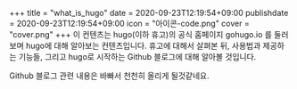 +++
title = "what_is_hugo"
date = 2020-09-23T12:19:54+09:00
publishdate = 2020-09-23T12:19:54+09:00
icon = "아이콘-code.png"
cover = "cover.png"
+++
이 컨텐츠는 hugo(이하 휴고)의 공식 홈페이지 gohugo.io 를 둘러보며 hugo에 대해 알아보는 컨텐츠입니다. 휴고에 대해서 살펴본 뒤, 사용법과 제공하는 기능들, 그리고 hugo로 시작하는 Github 블로그에 대해 알아볼 것입니다.

Github 블로그 관련 내용은 바빠서 천천히 올리게 될것같네요. 